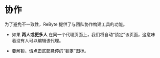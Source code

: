 # 协作

为了避免不一致性，ReByte 提供了与团队协作构建工具的功能。

* 如果 **两人或更多人** 在同一个代理页面上，我们将自动“锁定”该页面，这意味着没有人可以编辑该代理。

* 要解锁，请点击底部悬停的“锁定”图标。

<figure><img src="../images/collaboration.png" alt=""></figure>
